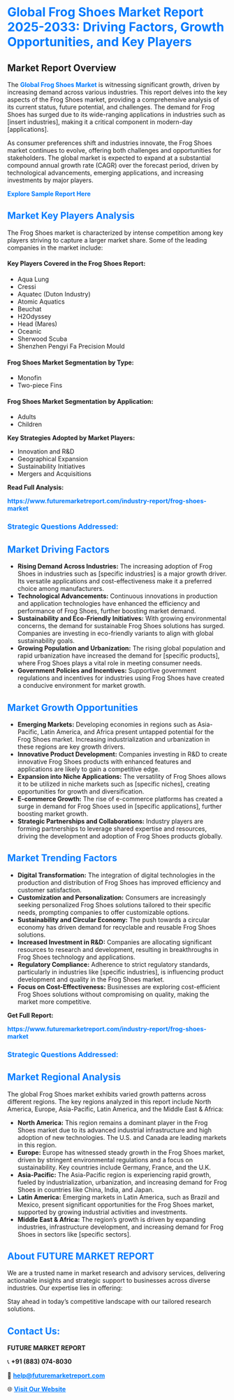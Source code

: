 <h1 style="color: #007BFF;">Global Frog Shoes Market Report 2025-2033: Driving Factors, Growth Opportunities, and Key Players</h1>

<section id="overview">
<h2>Market Report Overview</h2>
<p>The <a href="https://www.futuremarketreport.com/industry-report/frog-shoes-market" style="color: #007BFF; text-decoration: none;"><strong>Global Frog Shoes Market</strong></a> is witnessing significant growth, driven by increasing demand across various industries. This report delves into the key aspects of the Frog Shoes market, providing a comprehensive analysis of its current status, future potential, and challenges. The demand for Frog Shoes has surged due to its wide-ranging applications in industries such as [insert industries], making it a critical component in modern-day [applications].</p>
<p>As consumer preferences shift and industries innovate, the Frog Shoes market continues to evolve, offering both challenges and opportunities for stakeholders. The global market is expected to expand at a substantial compound annual growth rate (CAGR) over the forecast period, driven by technological advancements, emerging applications, and increasing investments by major players.</p>
</section>

<section id="overview">
<p><a href="https://www.futuremarketreport.com/request-sample/reportId=52020" style="color: #007BFF; text-decoration: none;"><strong>Explore Sample Report Here</strong></a></p>
</section>

<section id="key-players">
<h2 style="color: #007BFF;">Market Key Players Analysis</h2>
<p>The Frog Shoes market is characterized by intense competition among key players striving to capture a larger market share. Some of the leading companies in the market include:</p>
<h4>Key Players Covered in the Frog Shoes Report:</h4>
<ul><li>Aqua Lung</li><li>Cressi</li><li>Aquatec (Duton Industry)</li><li>Atomic Aquatics</li><li>Beuchat</li><li>H2Odyssey</li><li>Head (Mares)</li><li>Oceanic</li><li>Sherwood Scuba</li><li>Shenzhen Pengyi Fa Precision Mould</li></ul>
<h4>Frog Shoes Market Segmentation by Type:</h4>
<ul><li>Monofin</li><li>Two-piece Fins</li></ul>

<h4>Frog Shoes Market Segmentation by Application:</h4>
<ul><li>Adults</li><li>Children</li></ul>
<p><strong>Key Strategies Adopted by Market Players:</strong></p>
<ul>
<li>Innovation and R&D</li>
<li>Geographical Expansion</li>
<li>Sustainability Initiatives</li>
<li>Mergers and Acquisitions</li>
</ul>
</section>

<section>
<p><strong>Read Full Analysis: </strong></p><a href="https://www.futuremarketreport.com/industry-report/frog-shoes-market" style="color: #007BFF; text-decoration: none;"><strong>https://www.futuremarketreport.com/industry-report/frog-shoes-market</strong></a>
<h3 style="color: #007BFF;">Strategic Questions Addressed:</h3>
</section>

<section id="driving-factors">
<h2 style="color: #007BFF;">Market Driving Factors</h2>
<ul>
<li><strong>Rising Demand Across Industries:</strong> The increasing adoption of Frog Shoes in industries such as [specific industries] is a major growth driver. Its versatile applications and cost-effectiveness make it a preferred choice among manufacturers.</li>
<li><strong>Technological Advancements:</strong> Continuous innovations in production and application technologies have enhanced the efficiency and performance of Frog Shoes, further boosting market demand.</li>
<li><strong>Sustainability and Eco-Friendly Initiatives:</strong> With growing environmental concerns, the demand for sustainable Frog Shoes solutions has surged. Companies are investing in eco-friendly variants to align with global sustainability goals.</li>
<li><strong>Growing Population and Urbanization:</strong> The rising global population and rapid urbanization have increased the demand for [specific products], where Frog Shoes plays a vital role in meeting consumer needs.</li>
<li><strong>Government Policies and Incentives:</strong> Supportive government regulations and incentives for industries using Frog Shoes have created a conducive environment for market growth.</li>
</ul>
</section>

<section id="growth-opportunities">
<h2 style="color: #007BFF;">Market Growth Opportunities</h2>
<ul>
<li><strong>Emerging Markets:</strong> Developing economies in regions such as Asia-Pacific, Latin America, and Africa present untapped potential for the Frog Shoes market. Increasing industrialization and urbanization in these regions are key growth drivers.</li>
<li><strong>Innovative Product Development:</strong> Companies investing in R&D to create innovative Frog Shoes products with enhanced features and applications are likely to gain a competitive edge.</li>
<li><strong>Expansion into Niche Applications:</strong> The versatility of Frog Shoes allows it to be utilized in niche markets such as [specific niches], creating opportunities for growth and diversification.</li>
<li><strong>E-commerce Growth:</strong> The rise of e-commerce platforms has created a surge in demand for Frog Shoes used in [specific applications], further boosting market growth.</li>
<li><strong>Strategic Partnerships and Collaborations:</strong> Industry players are forming partnerships to leverage shared expertise and resources, driving the development and adoption of Frog Shoes products globally.</li>
</ul>
</section>

<section id="trending-factors">
<h2 style="color: #007BFF;">Market Trending Factors</h2>
<ul>
<li><strong>Digital Transformation:</strong> The integration of digital technologies in the production and distribution of Frog Shoes has improved efficiency and customer satisfaction.</li>
<li><strong>Customization and Personalization:</strong> Consumers are increasingly seeking personalized Frog Shoes solutions tailored to their specific needs, prompting companies to offer customizable options.</li>
<li><strong>Sustainability and Circular Economy:</strong> The push towards a circular economy has driven demand for recyclable and reusable Frog Shoes solutions.</li>
<li><strong>Increased Investment in R&D:</strong> Companies are allocating significant resources to research and development, resulting in breakthroughs in Frog Shoes technology and applications.</li>
<li><strong>Regulatory Compliance:</strong> Adherence to strict regulatory standards, particularly in industries like [specific industries], is influencing product development and quality in the Frog Shoes market.</li>
<li><strong>Focus on Cost-Effectiveness:</strong> Businesses are exploring cost-efficient Frog Shoes solutions without compromising on quality, making the market more competitive.</li>
</ul>
</section>

<section>
<p><strong>Get Full Report: </strong></p><a href="https://www.futuremarketreport.com/industry-report/frog-shoes-market" style="color: #007BFF; text-decoration: none;"><strong>https://www.futuremarketreport.com/industry-report/frog-shoes-market</strong></a>
<h3 style="color: #007BFF;">Strategic Questions Addressed:</h3>
</section>


<section id="regional-analysis">
<h2 style="color: #007BFF;">Market Regional Analysis</h2>
<p>The global Frog Shoes market exhibits varied growth patterns across different regions. The key regions analyzed in this report include North America, Europe, Asia-Pacific, Latin America, and the Middle East & Africa:</p>
<ul>
<li><strong>North America:</strong> This region remains a dominant player in the Frog Shoes market due to its advanced industrial infrastructure and high adoption of new technologies. The U.S. and Canada are leading markets in this region.</li>
<li><strong>Europe:</strong> Europe has witnessed steady growth in the Frog Shoes market, driven by stringent environmental regulations and a focus on sustainability. Key countries include Germany, France, and the U.K.</li>
<li><strong>Asia-Pacific:</strong> The Asia-Pacific region is experiencing rapid growth, fueled by industrialization, urbanization, and increasing demand for Frog Shoes in countries like China, India, and Japan.</li>
<li><strong>Latin America:</strong> Emerging markets in Latin America, such as Brazil and Mexico, present significant opportunities for the Frog Shoes market, supported by growing industrial activities and investments.</li>
<li><strong>Middle East & Africa:</strong> The region’s growth is driven by expanding industries, infrastructure development, and increasing demand for Frog Shoes in sectors like [specific sectors].</li>
</ul>
</section>

<footer>
<h2 style="color: #007BFF;">About FUTURE MARKET REPORT</h2>
<p>We are a trusted name in market research and advisory services, delivering actionable insights and strategic support to businesses across diverse industries. Our expertise lies in offering:</p>

<p>Stay ahead in today’s competitive landscape with our tailored research solutions.</p>

<h2 style="color: #007BFF;">Contact Us:</h2>
<p><strong>FUTURE MARKET REPORT</strong></p>
<p>📞 <strong>+91 (883) 074-8030</strong></p>
<p>📧 <strong><a href="mailto:help@futuremarketreport.com" style="color: #007BFF;">help@futuremarketreport.com</a></strong></p>
<p>🌐 <strong><a href="https://www.futuremarketreport.com/" style="color: #007BFF;">Visit Our Website</a></strong></p>
</footer>